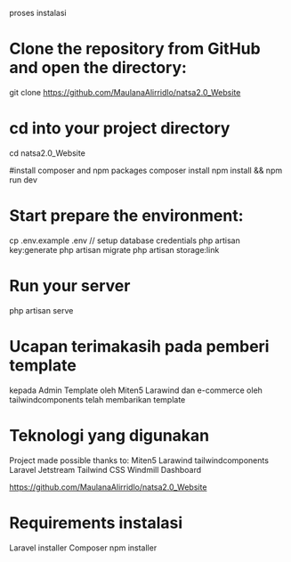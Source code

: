 proses instalasi
# Clone the repository from GitHub and open the directory:
git clone https://github.com/MaulanaAlirridlo/natsa2.0_Website

# cd into your project directory
cd natsa2.0_Website

#install composer and npm packages
composer install
npm install && npm run dev

# Start prepare the environment:
cp .env.example .env // setup database credentials
php artisan key:generate
php artisan migrate
php artisan storage:link

# Run your server
php artisan serve

# Ucapan terimakasih pada pemberi template
kepada Admin Template oleh Miten5 Larawind dan e-commerce oleh tailwindcomponents
telah membarikan template

# Teknologi yang digunakan
Project made possible thanks to:
Miten5 Larawind
tailwindcomponents
Laravel Jetstream
Tailwind CSS
Windmill Dashboard

https://github.com/MaulanaAlirridlo/natsa2.0_Website

# Requirements instalasi
Laravel installer
Composer
npm installer